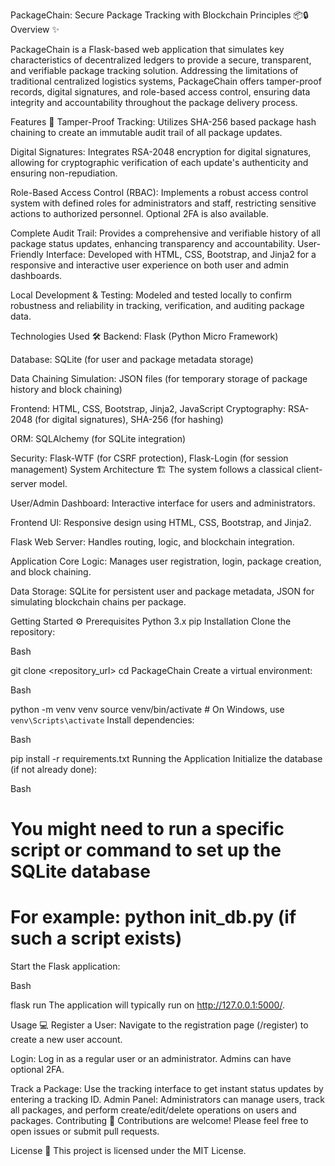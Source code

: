 PackageChain: Secure Package Tracking with Blockchain Principles 📦🔒
Overview ✨


PackageChain is a Flask-based web application that simulates key characteristics of decentralized ledgers to provide a secure, transparent, and verifiable package tracking solution. Addressing the limitations of traditional centralized logistics systems, PackageChain offers tamper-proof records, digital signatures, and role-based access control, ensuring data integrity and accountability throughout the package delivery process. 



Features 🚀
Tamper-Proof Tracking: Utilizes SHA-256 based package hash chaining to create an immutable audit trail of all package updates. 




Digital Signatures: Integrates RSA-2048 encryption for digital signatures, allowing for cryptographic verification of each update's authenticity and ensuring non-repudiation. 




Role-Based Access Control (RBAC): Implements a robust access control system with defined roles for administrators and staff, restricting sensitive actions to authorized personnel. Optional 2FA is also available. 




Complete Audit Trail: Provides a comprehensive and verifiable history of all package status updates, enhancing transparency and accountability. 
User-Friendly Interface: Developed with HTML, CSS, Bootstrap, and Jinja2 for a responsive and interactive user experience on both user and admin dashboards. 

Local Development & Testing: Modeled and tested locally to confirm robustness and reliability in tracking, verification, and auditing package data. 


Technologies Used 🛠️
Backend: Flask (Python Micro Framework) 




Database: SQLite (for user and package metadata storage) 




Data Chaining Simulation: JSON files (for temporary storage of package history and block chaining) 




Frontend: HTML, CSS, Bootstrap, Jinja2, JavaScript 
Cryptography: RSA-2048 (for digital signatures), SHA-256 (for hashing) 


ORM: SQLAlchemy (for SQLite integration) 


Security: Flask-WTF (for CSRF protection), Flask-Login (for session management) 
System Architecture 🏗️
The system follows a classical client-server model.

User/Admin Dashboard: Interactive interface for users and administrators. 


Frontend UI: Responsive design using HTML, CSS, Bootstrap, and Jinja2. 


Flask Web Server: Handles routing, logic, and blockchain integration. 

Application Core Logic: Manages user registration, login, package creation, and block chaining. 



Data Storage: SQLite for persistent user and package metadata, JSON for simulating blockchain chains per package. 


Getting Started ⚙️
Prerequisites
Python 3.x
pip
Installation
Clone the repository:

Bash

git clone <repository_url>
cd PackageChain
Create a virtual environment:

Bash

python -m venv venv
source venv/bin/activate # On Windows, use `venv\Scripts\activate`
Install dependencies:

Bash

pip install -r requirements.txt
Running the Application
Initialize the database (if not already done):

Bash

# You might need to run a specific script or command to set up the SQLite database
# For example: python init_db.py (if such a script exists)
Start the Flask application:

Bash

flask run
The application will typically run on http://127.0.0.1:5000/.

Usage 💻
Register a User: Navigate to the registration page (/register) to create a new user account. 

Login: Log in as a regular user or an administrator. Admins can have optional 2FA. 

Track a Package: Use the tracking interface to get instant status updates by entering a tracking ID. 
Admin Panel: Administrators can manage users, track all packages, and perform create/edit/delete operations on users and packages. 
Contributing 🤝
Contributions are welcome! Please feel free to open issues or submit pull requests.

License 📄
This project is licensed under the MIT License.

